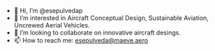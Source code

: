 - 👋 Hi, I’m @esepulvedap
- 👀 I’m interested in Aircraft Conceptual Design, Sustainable Aviation, Uncrewed Aerial Vehicles. 
- 💞️ I’m looking to collaborate on innovative aircraft desings. 
- 📫 How to reach me: esepulveda@maeve.aero

